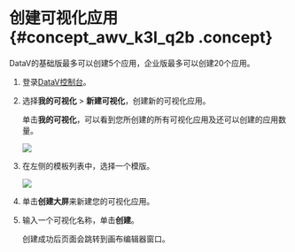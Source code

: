 # 创建可视化应用 {#concept_awv_k3l_q2b .concept}

DataV的基础版最多可以创建5个应用，企业版最多可以创建20个应用。

1.  登录[DataV控制台](https://datav.aliyun.com/)。
2.  选择**我的可视化** \> **新建可视化**，创建新的可视化应用。

    单击**我的可视化**，可以看到您所创建的所有可视化应用及还可以创建的应用数量。

    ![](http://static-aliyun-doc.oss-cn-hangzhou.aliyuncs.com/assets/img/16546/15584348778015_zh-CN.png)

3.  在左侧的模板列表中，选择一个模版。

    ![](http://static-aliyun-doc.oss-cn-hangzhou.aliyuncs.com/assets/img/16546/15584348778016_zh-CN.png)

4.  单击**创建大屏**来新建您的可视化应用。
5.  输入一个可视化名称，单击**创建**。

    创建成功后页面会跳转到画布编辑器窗口。


